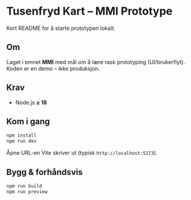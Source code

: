 # Tusenfryd Kart – MMI Prototype

Kort README for å starte prototypen lokalt.

## Om

Laget i emnet **MMI** med mål om å lære rask prototyping (UI/brukerflyt). Koden er en demo – ikke produksjon.

## Krav

* Node.js **≥ 18**

## Kom i gang

```bash
npm install
npm run dev
```

Åpne URL-en Vite skriver ut (typisk `http://localhost:5173`).

## Bygg & forhåndsvis

```bash
npm run build
npm run preview
```


